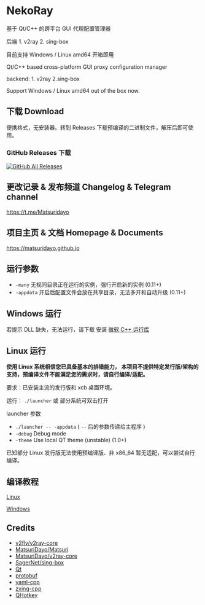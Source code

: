 # NekoRay

基于 Qt/C++ 的跨平台 GUI 代理配置管理器

后端 1. v2ray 2. sing-box

目前支持 Windows / Linux amd64 开箱即用

Qt/C++ based cross-platform GUI proxy configuration manager

backend: 1. v2ray 2.sing-box

Support Windows / Linux amd64 out of the box now.

## 下载 Download

便携格式，无安装器。转到 Releases 下载预编译的二进制文件，解压后即可使用。

### GitHub Releases 下载

[![GitHub All Releases](https://img.shields.io/github/downloads/Matsuridayo/nekoray/total?label=downloads-total&logo=github&style=flat-square)](https://github.com/Matsuridayo/nekoray/releases)

## 更改记录 & 发布频道 Changelog & Telegram channel

https://t.me/Matsuridayo

## 项目主页 & 文档 Homepage & Documents

https://matsuridayo.github.io

## 运行参数

- `-many` 无视同目录正在运行的实例，强行开启新的实例 (0.11+)
- `-appdata` 开启后配置文件会放在共享目录，无法多开和自动升级 (0.11+)

## Windows 运行

若提示 DLL 缺失，无法运行，请下载 安装 [微软 C++ 运行库](https://aka.ms/vs/17/release/vc_redist.x64.exe)

## Linux 运行

**使用 Linux 系统相信您已具备基本的排错能力，
本项目不提供特定发行版/架构的支持，预编译文件不能满足您的需求时，请自行编译/适配。**

要求：已安装主流的发行版和 xcb 桌面环境。

运行： `./launcher` 或 部分系统可双击打开

launcher 参数

* `./launcher -- -appdata` ( `--` 后的参数传递给主程序 )
* `-debug` Debug mode
* `-theme` Use local QT theme (unstable) (1.0+)

已知部分 Linux 发行版无法使用预编译版、非 x86_64 暂无适配，可以尝试自行编译。

## 编译教程

[Linux](examples/docs/Build_Linux.md)

[Windows](examples/docs/Build_Windows.md)

## Credits

- [v2fly/v2ray-core](https://github.com/v2fly/v2ray-core)
- [MatsuriDayo/Matsuri](https://github.com/MatsuriDayo/Matsuri)
- [MatsuriDayo/v2ray-core](https://github.com/MatsuriDayo/v2ray-core)
- [SagerNet/sing-box](https://github.com/SagerNet/sing-box)
- [Qt](https://www.qt.io/)
- [protobuf](https://github.com/protocolbuffers/protobuf)
- [yaml-cpp](https://github.com/jbeder/yaml-cpp)
- [zxing-cpp](https://github.com/nu-book/zxing-cpp)
- [QHotkey](https://github.com/Skycoder42/QHotkey)
